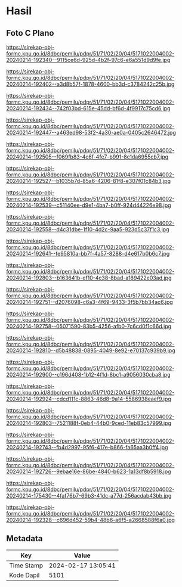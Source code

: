 # Hasil

## Foto C Plano

https://sirekap-obj-formc.kpu.go.id/8dbc/pemilu/pdpr/51/71/02/20/04/5171022004002-20240214-192340--9115ce6d-925d-4b2f-97c6-e6a551d9d9fe.jpg

https://sirekap-obj-formc.kpu.go.id/8dbc/pemilu/pdpr/51/71/02/20/04/5171022004002-20240214-192402--a3d8b57f-1878-4600-bb3d-c3784242c25b.jpg

https://sirekap-obj-formc.kpu.go.id/8dbc/pemilu/pdpr/51/71/02/20/04/5171022004002-20240214-192434--742f03bd-615e-45dd-bf6d-4f9917c75cd6.jpg

https://sirekap-obj-formc.kpu.go.id/8dbc/pemilu/pdpr/51/71/02/20/04/5171022004002-20240214-192447--a463ed98-53f2-4a30-ae0a-0405c2646472.jpg

https://sirekap-obj-formc.kpu.go.id/8dbc/pemilu/pdpr/51/71/02/20/04/5171022004002-20240214-192505--f069fb83-4c6f-4fe7-b991-8c1da6955cb7.jpg

https://sirekap-obj-formc.kpu.go.id/8dbc/pemilu/pdpr/51/71/02/20/04/5171022004002-20240214-192527--b1035b7d-85a6-4206-81f8-e307f01c84b3.jpg

https://sirekap-obj-formc.kpu.go.id/8dbc/pemilu/pdpr/51/71/02/20/04/5171022004002-20240214-192539--c51140ee-d9e1-4ba7-b0ff-924d44226e98.jpg

https://sirekap-obj-formc.kpu.go.id/8dbc/pemilu/pdpr/51/71/02/20/04/5171022004002-20240214-192558--d4c31dbe-1f10-4d2c-9aa5-923d5c37f1c3.jpg

https://sirekap-obj-formc.kpu.go.id/8dbc/pemilu/pdpr/51/71/02/20/04/5171022004002-20240214-192641--fe95810a-bb7f-4a57-8288-d4e617b0b6c7.jpg

https://sirekap-obj-formc.kpu.go.id/8dbc/pemilu/pdpr/51/71/02/20/04/5171022004002-20240214-192803--b163641b-ef10-4c38-8bad-a189422e03ad.jpg

https://sirekap-obj-formc.kpu.go.id/8dbc/pemilu/pdpr/51/71/02/20/04/5171022004002-20240214-192751--d2076098-c6a3-4f69-9433-3f5b7bb34ac6.jpg

https://sirekap-obj-formc.kpu.go.id/8dbc/pemilu/pdpr/51/71/02/20/04/5171022004002-20240214-192758--05071590-83b5-4256-afb0-7c6cd0f1c66d.jpg

https://sirekap-obj-formc.kpu.go.id/8dbc/pemilu/pdpr/51/71/02/20/04/5171022004002-20240214-192810--d5b48838-0895-4049-8e92-e70137c939b9.jpg

https://sirekap-obj-formc.kpu.go.id/8dbc/pemilu/pdpr/51/71/02/20/04/5171022004002-20240214-192900--c196d408-1b12-4f1d-8bc1-a9056030cba8.jpg

https://sirekap-obj-formc.kpu.go.id/8dbc/pemilu/pdpr/51/71/02/20/04/5171022004002-20240214-192924--cdcd111c-8863-46d8-9a14-5586938eaef9.jpg

https://sirekap-obj-formc.kpu.go.id/8dbc/pemilu/pdpr/51/71/02/20/04/5171022004002-20240214-192803--7521188f-0eb4-44b0-9ced-11eb83c57999.jpg

https://sirekap-obj-formc.kpu.go.id/8dbc/pemilu/pdpr/51/71/02/20/04/5171022004002-20240214-192743--fb4d2997-95f6-417e-b866-fa65aa3b0ff4.jpg

https://sirekap-obj-formc.kpu.go.id/8dbc/pemilu/pdpr/51/71/02/20/04/5171022004002-20240214-192726--9ebae16e-86be-4840-b623-1a13df8b5918.jpg

https://sirekap-obj-formc.kpu.go.id/8dbc/pemilu/pdpr/51/71/02/20/04/5171022004002-20240214-175430--4faf76b7-69b3-41dc-a77d-256acdab43bb.jpg

https://sirekap-obj-formc.kpu.go.id/8dbc/pemilu/pdpr/51/71/02/20/04/5171022004002-20240214-192328--c696d452-59b4-48b6-a6f5-a2668588f6a0.jpg


## Metadata

| Key        | Value               |
| ---------- | ------------------- |
| Time Stamp | 2024-02-17 13:05:41 |
| Kode Dapil | 5101                |



